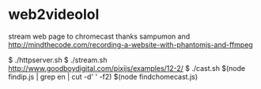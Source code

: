 # web2videolol

stream web page to chromecast
thanks sampumon and http://mindthecode.com/recording-a-website-with-phantomjs-and-ffmpeg


  $ ./httpserver.sh
  $ ./stream.sh http://www.goodboydigital.com/pixijs/examples/12-2/
  $ ./cast.sh $(node findip.js | grep en | cut -d' ' -f2) $(node findchomecast.js)
